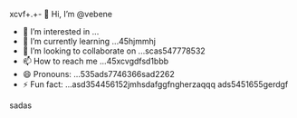 xcvf+.+- 👋 Hi, I’m @vebene
- 👀 I’m interested in ...
- 🌱 I’m currently learning ...45hjmmhj
- 💞️ I’m looking to collaborate on ...scas547778532
- 📫 How to reach me ...45xcvgdfsd1bbb
- 😄 Pronouns: ...535ads7746366sad2262
- ⚡ Fun fact: ...asd354456152jmhsdafggfngherzaqqq
ads5451655gerdgf
<!---453dfs4505230xcvjyjrrer
vebene/vebene is a ✨ special ✨ repository becausdfse its `RE54ADME.md` (this file) appears on your GitHub155 profile.
You can click the Preview link to take a look atsdf your changes.nhgh
--->
sadas
